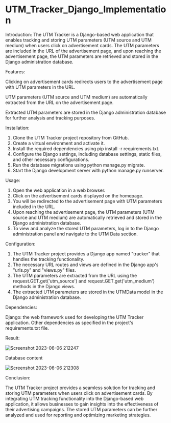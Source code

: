 # UTM_Tracker_Django_Implementation
Introduction:
The UTM Tracker is a Django-based web application that enables tracking and storing UTM parameters (UTM source and UTM medium) when users click on advertisement cards. The UTM parameters are included in the URL of the advertisement page, and upon reaching the advertisement page, the UTM parameters are retrieved and stored in the Django administration database.

Features:

  Clicking on advertisement cards redirects users to the advertisement page with UTM parameters in the URL.

  UTM parameters (UTM source and UTM medium) are automatically extracted from the URL on the advertisement page.

  Extracted UTM parameters are stored in the Django administration database for further analysis and tracking purposes.

Installation:

  1. Clone the UTM Tracker project repository from GitHub.
  2. Create a virtual environment and activate it.
  3. Install the required dependencies using pip install -r requirements.txt.
  4. Configure the Django settings, including database settings, static files, and other necessary configurations.
  5. Run the database migrations using python manage.py migrate.
  6. Start the Django development server with python manage.py runserver.

Usage:

  1. Open the web application in a web browser.
  2. Click on the advertisement cards displayed on the homepage.
  3. You will be redirected to the advertisement page with UTM parameters included in the URL.
  4. Upon reaching the advertisement page, the UTM parameters (UTM source and UTM medium) are automatically retrieved and stored in the Django administration database.
  5. To view and analyze the stored UTM parameters, log in to the Django administration panel and navigate to the UTM Data section.

Configuration:

  1. The UTM Tracker project provides a Django app named "tracker" that handles the tracking functionality.
  2. The necessary URL routes and views are defined in the Django app's "urls.py" and "views.py" files.
  3. The UTM parameters are extracted from the URL using the request.GET.get('utm_source') and request.GET.get('utm_medium') methods in the Django views.
  4. The extracted UTM parameters are stored in the UTMData model in the Django administration database.

Dependencies:

Django: the web framework used for developing the UTM Tracker application.
Other dependencies as specified in the project's requirements.txt file.

Result: 

![Screenshot 2023-06-06 212247](https://github.com/EMMUUU28/UTM_Tracker_Django_Implementation/assets/97393911/65dbdf0f-7294-4f41-9ae4-c88cd3760e25)

Database content

![Screenshot 2023-06-06 212308](https://github.com/EMMUUU28/UTM_Tracker_Django_Implementation/assets/97393911/eb3f9e59-2411-4718-944b-f961897ebb20)

Conclusion:

The UTM Tracker project provides a seamless solution for tracking and storing UTM parameters when users click on advertisement cards. By integrating UTM tracking functionality into the Django-based web application, it allows businesses to gain insights into the effectiveness of their advertising campaigns. The stored UTM parameters can be further analyzed and used for reporting and optimizing marketing strategies.

